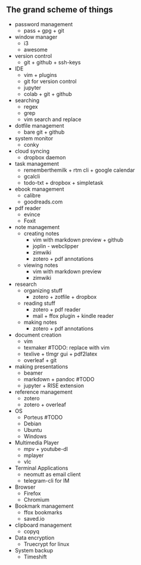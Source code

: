## The grand scheme of things

+ password management
	+ pass + gpg + git
+ window manager
	+ i3
	+ awesome
+ version control
	+ git + github + ssh-keys
+ IDE
	+ vim + plugins
	+ git for version control
	+ jupyter
	+ colab + git + github
+ searching
	+ regex
	+ grep
	+ vim search and replace
+ dotfile management
	+ bare git + github
+ system monitor
	+ conky
+ cloud syncing
	+ dropbox daemon
+ task management
	+ rememberthemilk + rtm cli + google calendar
	+ gcalcli
	+ todo-txt + dropbox + simpletask
+ ebook management
	+ calibre
	+ goodreads.com
+ pdf reader
	+ evince
	+ Foxit
+ note management
	+ creating notes
		+ vim with markdown preview + github
		+ joplin - webclipper
		+ zimwiki
		+ zotero + pdf annotations
	+ viewing notes
		+ vim with markdown preview
		+ zimwiki
+ research
	+ organizing stuff
		+ zotero + zotfile + dropbox
	+ reading stuff
		+ zotero + pdf reader
		+ mail + ffox plugin + kindle reader
	+ making notes
		+ zotero + pdf annotations
+ document creation
	+ vim
	+ texmaker #TODO: replace with vim
	+ texlive + tlmgr gui + pdf2latex
	+ overleaf + git
+ making presentations
	+ beamer
	+ markdown + pandoc #TODO
	+ jupyter + RISE extension
+ reference management
	+ zotero
	+ zotero + overleaf
+ OS
	+ Porteus #TODO
	+ Debian
	+ Ubuntu
	+ Windows
+ Multimedia Player
	+ mpv + youtube-dl
	+ mplayer
	+ vlc
+ Terminal Applications
	+ neomutt as email client
	+ telegram-cli for IM
+ Browser
	+ Firefox
	+ Chromium
+ Bookmark management
	+ ffox bookmarks
	+ saved.io
+ clipboard management
	+ copyq
+ Data encryption
	+ Truecrypt for linux
+ System backup
	+ Timeshift

